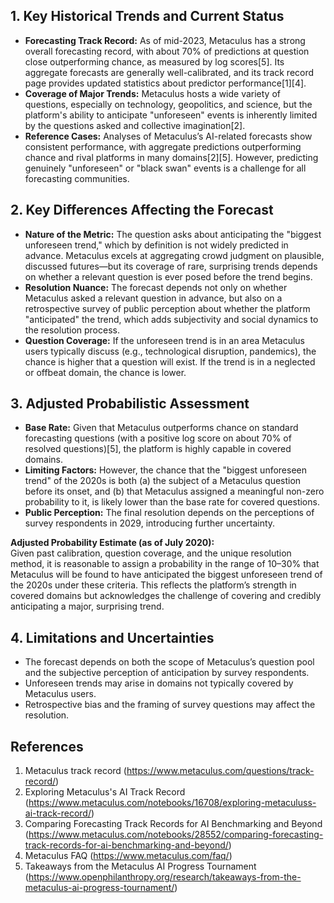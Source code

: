 ## 1. Key Historical Trends and Current Status

- **Forecasting Track Record:** As of mid-2023, Metaculus has a strong overall forecasting record, with about 70% of predictions at question close outperforming chance, as measured by log scores[5]. Its aggregate forecasts are generally well-calibrated, and its track record page provides updated statistics about predictor performance[1][4].
- **Coverage of Major Trends:** Metaculus hosts a wide variety of questions, especially on technology, geopolitics, and science, but the platform's ability to anticipate "unforeseen" events is inherently limited by the questions asked and collective imagination[2].
- **Reference Cases:** Analyses of Metaculus’s AI-related forecasts show consistent performance, with aggregate predictions outperforming chance and rival platforms in many domains[2][5]. However, predicting genuinely "unforeseen" or "black swan" events is a challenge for all forecasting communities.

## 2. Key Differences Affecting the Forecast

- **Nature of the Metric:** The question asks about anticipating the "biggest unforeseen trend," which by definition is not widely predicted in advance. Metaculus excels at aggregating crowd judgment on plausible, discussed futures—but its coverage of rare, surprising trends depends on whether a relevant question is ever posed before the trend begins.
- **Resolution Nuance:** The forecast depends not only on whether Metaculus asked a relevant question in advance, but also on a retrospective survey of public perception about whether the platform "anticipated" the trend, which adds subjectivity and social dynamics to the resolution process.
- **Question Coverage:** If the unforeseen trend is in an area Metaculus users typically discuss (e.g., technological disruption, pandemics), the chance is higher that a question will exist. If the trend is in a neglected or offbeat domain, the chance is lower.

## 3. Adjusted Probabilistic Assessment

- **Base Rate:** Given that Metaculus outperforms chance on standard forecasting questions (with a positive log score on about 70% of resolved questions)[5], the platform is highly capable in covered domains.
- **Limiting Factors:** However, the chance that the "biggest unforeseen trend" of the 2020s is both (a) the subject of a Metaculus question before its onset, and (b) that Metaculus assigned a meaningful non-zero probability to it, is likely lower than the base rate for covered questions.
- **Public Perception:** The final resolution depends on the perceptions of survey respondents in 2029, introducing further uncertainty.

**Adjusted Probability Estimate (as of July 2020):**  
Given past calibration, question coverage, and the unique resolution method, it is reasonable to assign a probability in the range of 10–30% that Metaculus will be found to have anticipated the biggest unforeseen trend of the 2020s under these criteria. This reflects the platform’s strength in covered domains but acknowledges the challenge of covering and credibly anticipating a major, surprising trend.

## 4. Limitations and Uncertainties

- The forecast depends on both the scope of Metaculus’s question pool and the subjective perception of anticipation by survey respondents.
- Unforeseen trends may arise in domains not typically covered by Metaculus users.
- Retrospective bias and the framing of survey questions may affect the resolution.

## References

1. Metaculus track record (https://www.metaculus.com/questions/track-record/)
2. Exploring Metaculus's AI Track Record (https://www.metaculus.com/notebooks/16708/exploring-metaculuss-ai-track-record/)
3. Comparing Forecasting Track Records for AI Benchmarking and Beyond (https://www.metaculus.com/notebooks/28552/comparing-forecasting-track-records-for-ai-benchmarking-and-beyond/)
4. Metaculus FAQ (https://www.metaculus.com/faq/)
5. Takeaways from the Metaculus AI Progress Tournament (https://www.openphilanthropy.org/research/takeaways-from-the-metaculus-ai-progress-tournament/)